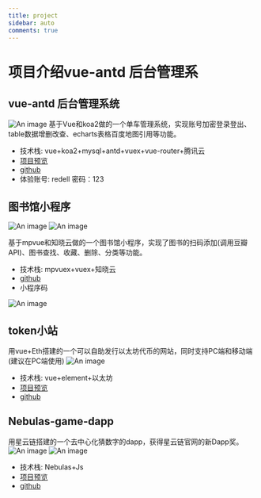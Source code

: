 ```yaml
---
title: project
sidebar: auto
comments: true
---
```


# 项目介绍vue-antd 后台管理系

## vue-antd 后台管理系统
![An image](./vue-antd.jpg)
基于Vue和koa2做的一个单车管理系统，实现账号加密登录登出、table数据增删改查、echarts表格百度地图引用等功能。
- 技术栈:  vue+koa2+mysql+antd+vuex+vue-router+腾讯云
- [项目预览](http://132.232.73.32:3000/#/home)
- [github](https://github.com/GongJS/vue-antd-management)
- 体验账号: redell 密码：123

## 图书馆小程序
![An image](./library-1.jpg)
![An image](./library-2.jpg)

基于mpvue和知晓云做的一个图书馆小程序，实现了图书的扫码添加(调用豆瓣API)、图书查找、收藏、删除、分类等功能。
- 技术栈:  mpvuex+vuex+知晓云
- [github](https://github.com/GongJS/mpvue-library)
- 小程序码

![An image](./library-3.jpg)

## token小站
用vue+Eth搭建的一个可以自助发行以太坊代币的网站，同时支持PC端和移动端(建议在PC端使用)
![An image](./token.jpeg)
- 技术栈: vue+element+以太坊
- [项目预览](https://gongjs.github.io/token/#/)
- [github](https://github.com/GongJS/tokenSource)

## Nebulas-game-dapp
用星云链搭建的一个去中心化猜数字的dapp，获得星云链官网的新Dapp奖。
![An image](./dapp-1.jpeg)
![An image](./dapp-2.jpeg)
- 技术栈: Nebulas+Js
- [项目预览](https://gongjs.github.io/Nebulas-game-dapp/)
- [github](https://github.com/GongJS/Nebulas-game-dapp)

